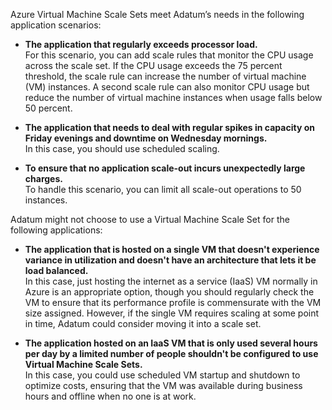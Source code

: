 Azure Virtual Machine Scale Sets meet Adatum’s needs in the following application scenarios:

- **The application that regularly exceeds processor load.**\
For this scenario, you can add scale rules that monitor the CPU usage across the scale set. If the CPU usage exceeds the 75 percent threshold, the scale rule can increase the number of virtual machine (VM) instances. A second scale rule can also monitor CPU usage but reduce the number of virtual machine instances when usage falls below 50 percent.

- **The application that needs to deal with regular spikes in capacity on Friday evenings and downtime on Wednesday mornings.**\
In this case, you should use scheduled scaling.

- **To ensure that no application scale-out incurs unexpectedly large charges.**\
To handle this scenario, you can limit all scale-out operations to 50 instances.

Adatum might not choose to use a Virtual Machine Scale Set for the following applications:

- **The application that is hosted on a single VM that doesn't experience variance in utilization and doesn't have an architecture that lets it be load balanced.**\
In this case, just hosting the internet as a service (IaaS) VM normally in Azure is an appropriate option, though you should regularly check the VM to ensure that its performance profile is commensurate with the VM size assigned. However, if the single VM requires scaling at some point in time, Adatum could consider moving it into a scale set.

- **The application hosted on an IaaS VM that is only used several hours per day by a limited number of people shouldn't be configured to use Virtual Machine Scale Sets.**\
In this case, you could use scheduled VM startup and shutdown to optimize costs, ensuring that the VM was available during business hours and offline when no one is at work.
